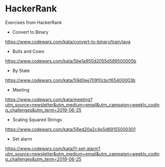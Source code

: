 # HackerRank
Exercises from HackerRank

* Convert to Binary

https://www.codewars.com/kata/convert-to-binary/train/java

* Bulls and Cows

https://www.codewars.com/kata/5be1a950d2055d589500005b

* By State

https://www.codewars.com/kata/59d0ee709f0cbcf65400003b

* Meeting

https://www.codewars.com/kata/meeting?utm_source=newsletter&utm_medium=email&utm_campaign=weekly_coding_challenges&utm_term=2019-06-25

* Scaling Squared Strings

https://www.codewars.com/kata/56ed20a2c4e5d69155000301

* Set alarm

https://www.codewars.com/kata/l1-set-alarm?utm_source=newsletter&utm_medium=email&utm_campaign=weekly_coding_challenges&utm_term=2019-06-25
